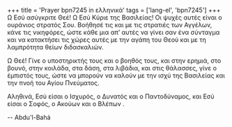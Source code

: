 +++
title = 'Prayer bpn7245 in ελληνικά'
tags = ['lang-el', 'bpn7245']
+++
Ω Εσύ ασύγκριτε Θεέ! Ω Εσύ Κύριε της Βασιλείας! Οι ψυχές αυτές είναι ο ουράνιος στρατός Σου. Βοήθησέ τις και µε τις στρατιές των Αγγέλων, κάνε τις νικηφόρες, ώστε κάθε µια απ’ αυτές να γίνει σαν ένα σύνταγµα και να κατακτήσει τις χώρες αυτές µε την αγάπη του Θεού και µε τη λαµπρότητα θείων διδασκαλιών.

Ω Θεέ! Γίνε ο υποστηρικτής τους και ο βοηθός τους, και στην ερηµιά, στο βουνό, στην κοιλάδα, στα δάση, στα λιβάδια, και στις θάλασσες, γίνε ο έµπιστός τους, ώστε να µπορούν να καλούν µε την ισχύ της Βασιλείας και την πνοή του Αγίου Πνεύµατος.

Αληθινά, Εσύ είσαι ο Ισχυρός, ο ∆υνατός και ο Παντοδύναµος, και Εσύ είσαι ο Σοφός, ο Ακούων και ο Βλέπων .

-- Abdu'l-Bahá
